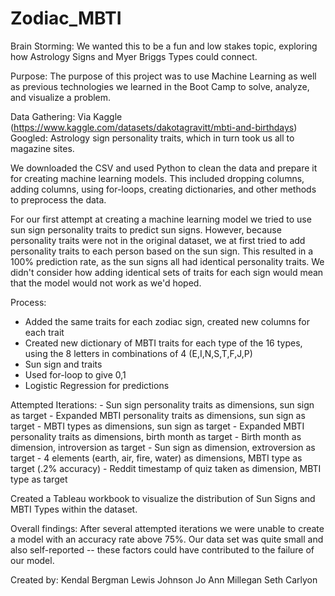 # Zodiac_MBTI
Brain Storming: 
    We wanted this to be a fun and low stakes topic, exploring how Astrology Signs and Myer Briggs Types could connect.  
    
Purpose:
   The purpose of this project was to use Machine Learning as well as previous technologies we learned in the Boot Camp to solve, analyze, and visualize a          problem.

Data Gathering:
    Via Kaggle (https://www.kaggle.com/datasets/dakotagravitt/mbti-and-birthdays)
    Googled: Astrology sign personality traits, which in turn took us all to magazine sites.

We downloaded the CSV and used Python to clean the data and prepare it for creating machine learning models. This included dropping columns, adding columns, using for-loops, creating dictionaries, and other methods to preprocess the data.

For our first attempt at creating a machine learning model we tried to use sun sign personality traits to predict sun signs. However, because personality traits were not in the original dataset, we at first tried to add personality traits to each person based on the sun sign. This resulted in a 100% prediction rate, as the sun signs all had identical personality traits. We didn't consider how adding identical sets of traits for each sign would mean that the model would not work as we'd hoped. 

Process:
  - Added the same traits for each zodiac sign, created new columns for each trait
  - Created new dictionary of MBTI traits for each type of the 16 types, using the 8 letters in combinations of 4 (E,I,N,S,T,F,J,P)
  - Sun sign and traits
  - Used for-loop to give 0,1
  - Logistic Regression for predictions

Attempted Iterations:
    - Sun sign personality traits as dimensions, sun sign as target
    - Expanded MBTI personality traits as dimensions, sun sign as target
    - MBTI types as dimensions, sun sign as target 
    - Expanded MBTI personality traits as dimensions, birth month as target
    - Birth month as dimension, introversion as target
    - Sun sign as dimension, extroversion as target
    - 4 elements (earth, air, fire, water) as dimensions,  MBTI type as target (.2% accuracy) 
    - Reddit timestamp of quiz taken as dimension,  MBTI type as target  

Created a Tableau workbook to visualize the distribution of Sun Signs and MBTI Types within the dataset.
 
Overall findings: 
    After several attempted iterations we were unable to create a model with an accuracy rate above 75%. Our data set was quite small and also self-reported --      these factors could have contributed to the failure of our model.
  
Created by:
    Kendal Bergman
    Lewis Johnson
    Jo Ann Millegan
    Seth Carlyon

     
